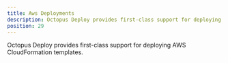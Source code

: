 ```yaml
---
title: Aws Deployments
description: Octopus Deploy provides first-class support for deploying AWS CloudFOrmation templates.
position: 29
---
```


Octopus Deploy provides first-class support for deploying AWS CloudFormation templates.
